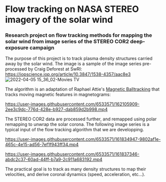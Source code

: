 # Flow tracking on NASA STEREO imagery of the solar wind

### Research project on flow tracking methods for mapping the solar wind from image series of the STEREO COR2 deep-exposure campaign 

The purpose of this project is to track plasma density structures carried away by the solar wind. The image is a sample of the image series pre-processed by Craig Deforest at SwRI: https://iopscience.iop.org/article/10.3847/1538-4357/aac8e3 
![2022-04-05 15_36_02-Movies   TV](https://user-images.githubusercontent.com/6533571/161835651-b51037b0-ed16-4e53-88f0-12ec21b32f5b.png)

The algorithm is an adaptation of Raphael Attie's [Magnetic Balltracking](https://www.aanda.org/articles/aa/full_html/2015/02/aa24552-14/aa24552-14.html) that tracks moving magnetic features in magnetograms: 

https://user-images.githubusercontent.com/6533571/162105909-2ee3c9dc-776d-428e-b927-dab859d2b998.mp4

The STEREO COR2 data are processed further, and remapped using polar remapping to unwrap the solar corona. The following image series is a typical input of the flow tracking algorithm that we are developping.  

https://user-images.githubusercontent.com/6533571/161834947-9802af1e-465c-4e15-ad56-7ef1f943ff34.mp4


https://user-images.githubusercontent.com/6533571/161837346-abdc2c37-60ad-44ff-b7a9-2c911a683192.mp4


The practical goal is to track as many density structures to map their velocities, and derive coronal dynamics (speed, acceleration, etc...). 
